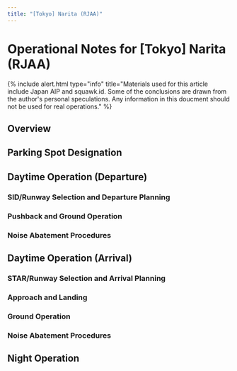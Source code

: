 ```yaml
---
title: "[Tokyo] Narita (RJAA)"
---
```


# Operational Notes for [Tokyo] Narita (RJAA)
{% include alert.html type="info" title="Materials used for this article include Japan AIP and squawk.id. Some of the conclusions are drawn from the author's personal speculations. Any information in this doucment should not be used for real operations." %}

## Overview

## Parking Spot Designation

## Daytime Operation (Departure)
### SID/Runway Selection and Departure Planning

### Pushback and Ground Operation 

### Noise Abatement Procedures

## Daytime Operation (Arrival)
### STAR/Runway Selection and Arrival Planning

### Approach and Landing

### Ground Operation

### Noise Abatement Procedures

## Night Operation